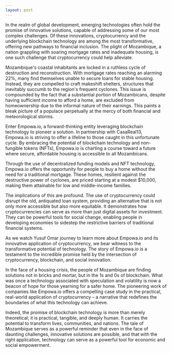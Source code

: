 ```yaml
---
layout: post
---
```

In the realm of global development, emerging technologies often hold the promise of innovative solutions, capable of addressing some of our most complex challenges. Of these innovations, cryptocurrency and the underlying blockchain technology are among the most transformative, offering new pathways to financial inclusion. The plight of Mozambique, a nation grappling with soaring mortgage rates and inadequate housing, is one such challenge that cryptocurrency could help alleviate.

Mozambique's coastal inhabitants are locked in a ruthless cycle of destruction and reconstruction. With mortgage rates reaching an alarming 22%, many find themselves unable to secure loans for stable housing. Instead, they are compelled to craft makeshift shelters, structures that inevitably succumb to the region's frequent cyclones. This issue is compounded by the fact that a substantial portion of Mozambicans, despite having sufficient income to afford a home, are excluded from homeownership due to the informal nature of their earnings. This paints a bleak picture of a populace perpetually at the mercy of both financial and meteorological storms.

Enter Empowa.io, a forward-thinking entity leveraging blockchain technology to pioneer a solution. In partnership with CasaReal13, Empowa.io is striving to offer a lifeline to those caught in this unfortunate cycle. By embracing the potential of blockchain technology and non-fungible tokens (NFTs), Empowa.io is charting a course toward a future where secure, affordable housing is accessible to all Mozambicans.

Through the use of decentralized funding models and NFT technology, Empowa.io offers the opportunity for people to buy a home without the need for a traditional mortgage. These homes, resilient against the destructive power of cyclones, are priced starting at a modest $10,000, making them attainable for low and middle-income families.

The implications of this are profound. The use of cryptocurrency could disrupt the old, antiquated loan system, providing an alternative that is not only more accessible but also more equitable. It demonstrates how cryptocurrencies can serve as more than just digital assets for investment. They can be powerful tools for social change, enabling people in developing economies to sidestep the restrictive barriers of traditional financial systems.

As we watch Yusuf Omar journey to learn more about Empowa.io and its innovative application of cryptocurrency, we bear witness to the transformative potential of technology. The story of Empowa.io is a testament to the incredible promise held by the intersection of cryptocurrency, blockchain, and social innovation.

In the face of a housing crisis, the people of Mozambique are finding solutions not in bricks and mortar, but in the 1s and 0s of blockchain. What was once a technology associated with speculation and volatility is now a beacon of hope for those yearning for a safer home. The pioneering work of companies like Empowa.io offers a compelling case study in the practical, real-world application of cryptocurrency – a narrative that redefines the boundaries of what this technology can achieve.

Indeed, the promise of blockchain technology is more than merely theoretical; it is practical, tangible, and deeply human. It carries the potential to transform lives, communities, and nations. The tale of Mozambique serves as a powerful reminder that even in the face of daunting challenges, innovative solutions are possible, and that with the right application, technology can serve as a powerful tool for economic and social empowerment.